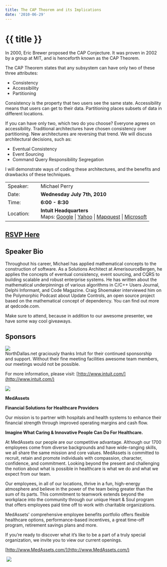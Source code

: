```yaml
---
title: The CAP Theorem and its Implications
date: '2010-06-29'
---
```

# {{ title }}

In 2000, Eric Brewer proposed the CAP Conjecture. It was proven in 2002 by a group at MIT, and is henceforth known as the CAP Theorem.

The CAP Theorem states that any subsystem can have only two of these three attributes:

-   Consistency
-   Accessibility
-   Partitioning

Consistency is the property that two users see the same state. Accessibility means that users can get to their data. Partitioning places subsets of data in different locations.

If you can have only two, which two do you choose? Everyone agrees on accessibility. Traditional architectures have chosen consistency over partitioning. New architectures are reversing that trend. We will discuss architectural decisions, such as:

-   Eventual Consistency
-   Event Sourcing
-   Command Query Responsibility Segregation

I will demonstrate ways of coding these architectures, and the benefits and drawbacks of these techniques.

<table><tbody><tr><td>Speaker:</td><td>&nbsp;</td><td>Michael Perry</td></tr><tr><td>Date:</td><td>&nbsp;</td><td><b>Wednesday July 7th, 2010</b></td></tr><tr><td>Time:</td><td>&nbsp;</td><td><b>6:00 - 8:30</b></td></tr><tr><td>Location:</td><td>&nbsp;</td><td><b>Intuit Headquarters</b><br>Maps: <a href="http://maps.google.com/maps?q=5601 Headquarters Drive,+Plano,+TX+75024+United States&amp;hl=en" target="_blank">Google</a> | <a href="http://maps.yahoo.com/maps_result?addr=5601 Headquarters Drive&amp;csz=Plano,+TX+75024&amp;country=us" target="_blank">Yahoo</a> | <a href="http://www.mapquest.com/maps/map.adp?country=US&amp;address=5601 Headquarters Drive&amp;city=Plano&amp;state=TX&amp;zipcode=75024" target="_blank">Mapquest</a> | <a href="http://maps.live.com/default.aspx?v=2&amp;style=r&amp;lvl=100&amp;where1=5601 Headquarters Drive%2CPlano%2CTX%2C75024" target="_blank">Microsoft</a></td></tr></tbody></table>

## [RSVP Here](http://thecaptheorem.eventbrite.com/)

## Speaker Bio

Throughout his career, Michael has applied mathematical concepts to the construction of software. As a Solutions Architect at AmerisourceBergen, he applies the concepts of eventual consistency, event sourcing, and CQRS to building scalable and robust enterprise systems. He has written about the mathematical underpinnings of various algorithms in C/C++ Users Journal, Delphi Informant, and Code Magazine. Craig Shoemaker interviewed him on the Polymorphic Podcast about Update Controls, an open source project based on the mathematical concept of dependency. You can find out more at qedcode.com.

Make sure to attend, because in addition to our awesome presenter, we have some way cool giveaways.

## Sponsors

[![](http://nddnug.net/files/uploads/intuit_logo.jpg)](http://intuit.com)  
NorthDallas.net graciously thanks Intuit for their continued sponsorship  
and support. Without their fine meeting facilities awesome team members, our meetings would not be possible.  
  
For more information, please visit: [http://www.intuit.com/](http://www.intuit.com/)

[![](http://northdallas.net/files/sponsor/MedAssetsLogo.png)](http://www.medassets.com)

**MedAssets**

**Financial Solutions for Healthcare Providers**

Our mission is to partner with hospitals and health systems to enhance their financial strength through improved operating margins and cash flow.

**Imagine What Caring & Innovative People Can Do For Healthcare.**

At MedAssets our people are our competitive advantage. Although our 1700 employees come from diverse backgrounds and have wide-ranging skills, we all share the same mission and core values. MedAssets is committed to recruit, retain and promote individuals with compassion, character, confidence, and commitment. Looking beyond the present and challenging the notion about what is possible in healthcare is what we do and what we expect from our team.

Our employees, in all of our locations, thrive in a fun, high-energy atmosphere and believe in the power of the team being greater than the sum of its parts. This commitment to teamwork extends beyond the workplace into the community through our unique Heart & Soul program that offers employees paid time off to work with charitable organizations.

MedAssets' comprehensive employee benefits portfolio offers flexible healthcare options, performance-based incentives, a great time-off program, retirement savings plans and more.

If you’re ready to discover what it’s like to be a part of a truly special organization, we invite you to view our current openings.

[http://www.MedAssets.com/](http://www.MedAssets.com/)

 ![](http://northdallas.net/files/media/image/TekPub.JPG)
    

